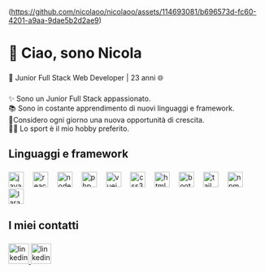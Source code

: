 
(https://github.com/nicolaoo/nicolaoo/assets/114693081/b696573d-fc60-4201-a9aa-9dae5b2d2ae9)

###

<h1 align="left">👋 Ciao, sono Nicola</h1>

###

<p align="left">🚀 Junior Full Stack Web Developer | 23 anni 🌐</p>

###

<p align="left">✨ Sono un Junior Full Stack appassionato.<br>📚 Sono in costante apprendimento di nuovi  linguaggi e framework.<br>🎯Considero ogni giorno una nuova opportunità di crescita.<br>🏋️‍♂️ Lo sport è il mio hobby preferito.
</p>

###

<h2 align="left">Linguaggi e framework</h2>

###

<div align="left">
  <img src="https://img.shields.io/badge/JavaScript-F7DF1E?logo=javascript&logoColor=black&style=for-the-badge" height="30" alt="javascript logo"  />
  <img width="10" />
  <img src="https://img.shields.io/badge/React-61DAFB?logo=react&logoColor=black&style=for-the-badge" height="30" alt="react logo"  />
  <img width="10" />
  <img src="https://img.shields.io/badge/Node.js-339933?logo=nodedotjs&logoColor=white&style=for-the-badge" height="30" alt="nodejs logo"  />
  <img width="10" />
  <img src="https://img.shields.io/badge/PHP-777BB4?logo=php&logoColor=black&style=for-the-badge" height="30" alt="php logo"  />
  <img width="10" />
  <img src="https://img.shields.io/badge/Vue.js-4FC08D?logo=vuedotjs&logoColor=black&style=for-the-badge" height="30" alt="vuejs logo"  />
  <img width="10" />
  <img src="https://img.shields.io/badge/CSS3-1572B6?logo=css3&logoColor=white&style=for-the-badge" height="30" alt="css3 logo"  />
  <img width="10" />
  <img src="https://img.shields.io/badge/HTML5-E34F26?logo=html5&logoColor=white&style=for-the-badge" height="30" alt="html5 logo"  />
  <img width="10" />
  <img src="https://img.shields.io/badge/Bootstrap-7952B3?logo=bootstrap&logoColor=white&style=for-the-badge" height="30" alt="bootstrap logo"  />
  <img width="10" />
  <img src="https://img.shields.io/badge/Tailwind CSS-06B6D4?logo=tailwindcss&logoColor=black&style=for-the-badge" height="30" alt="tailwindcss logo"  />
  <img width="10" />
  <img src="https://img.shields.io/badge/npm-CB3837?logo=npm&logoColor=white&style=for-the-badge" height="30" alt="npm logo"  />
  <img width="10" />
  <img src="https://img.shields.io/badge/Laravel-FF2D20?logo=laravel&logoColor=white&style=for-the-badge" height="30" alt="laravel logo"  />
</div>

###

<h2 align="left">I miei contatti</h2>

###

<div align="left">
  <a href="https://www.linkedin.com/in/nicola-guarise-29b869205/">
    <img src="https://cdn.jsdelivr.net/gh/devicons/devicon/icons/linkedin/linkedin-original.svg" height="40" alt="linkedin logo"  />
  </a>
  <a href="mailto:nicolajobs00@gmail.com">
    <img src="https://www.nidirect.gov.uk/sites/default/files/styles/nigov_full_1240_x2/public/images/email_logo.jpg?itok=w0tRFkLf" height="40" alt="linkedin logo"  />
  </a>
</div>

###
